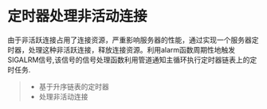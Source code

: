 <!--
 * @Author: czw
 * @Date: 2021-07-21 11:35:44
 * @LastEditors: czw
 * @LastEditTime: 2021-07-21 11:35:44
-->
定时器处理非活动连接
===============
由于非活跃连接占用了连接资源，严重影响服务器的性能，通过实现一个服务器定时器，处理这种非活跃连接，释放连接资源。利用alarm函数周期性地触发SIGALRM信号,该信号的信号处理函数利用管道通知主循环执行定时器链表上的定时任务.

> * 基于升序链表的定时器
> * 处理非活动连接